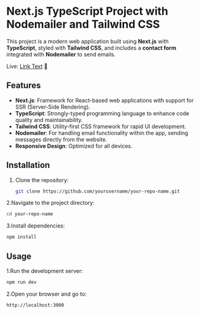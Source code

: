 # Next.js TypeScript Project with Nodemailer and Tailwind CSS

This project is a modern web application built using **Next.js** with **TypeScript**, styled with **Tailwind CSS**, and includes a **contact form** integrated with **Nodemailer** to send emails.

Live: [Link Text](https://fresh-lime-gym-omega.vercel.app) 📢

## Features

- **Next.js**: Framework for React-based web applications with support for SSR (Server-Side Rendering).
- **TypeScript**: Strongly-typed programming language to enhance code quality and maintainability.
- **Tailwind CSS**: Utility-first CSS framework for rapid UI development.
- **Nodemailer**: For handling email functionality within the app, sending messages directly from the website.
- **Responsive Design**: Optimized for all devices.

## Installation

1. Clone the repository:
   ```bash
   git clone https://github.com/yourusername/your-repo-name.git
   
2.Navigate to the project directory:
  ```bash
cd your-repo-name
  ```
3.Install dependencies:
  ```bash
  npm install
   ```
## Usage

1.Run the development server:
  ```bash
  npm run dev
   ```
2.Open your browser and go to:
  ```bash
  http://localhost:3000

